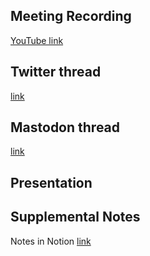 ## Meeting Recording

[YouTube link](https://www.youtube.com/watch?v=_iXEe4KNM4k)

## Twitter thread

[link](https://twitter.com/Orthogonal_Lab/status/1622012265758183436)

## Mastodon thread

[link](https://neuromatch.social/@OREL/109809041576356041)

## Presentation

## Supplemental Notes

Notes in Notion [link](https://www.notion.so/jopro-org/SMN-2023-02-04-7b3648cbb67b45c6a5057f887424028e)
